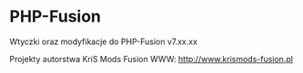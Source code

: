 PHP-Fusion
==========
Wtyczki oraz modyfikacje do PHP-Fusion v7.xx.xx

Projekty autorstwa KriS Mods Fusion
WWW: http://www.krismods-fusion.pl
